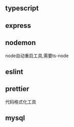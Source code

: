 ## typescript

## express

## nodemon
node自动重启工具,需要ts-node

## eslint

## prettier
代码格式化工具

## mysql
